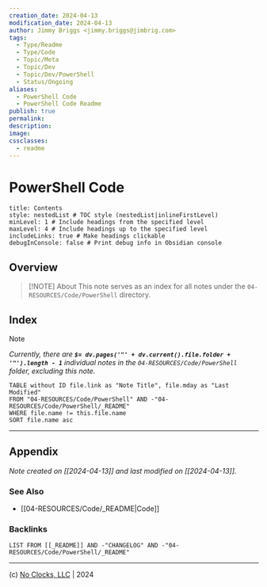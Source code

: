 ```yaml
---
creation_date: 2024-04-13
modification_date: 2024-04-13
author: Jimmy Briggs <jimmy.briggs@jimbrig.com>
tags:
  - Type/Readme
  - Type/Code
  - Topic/Meta
  - Topic/Dev
  - Topic/Dev/PowerShell
  - Status/Ongoing
aliases:
  - PowerShell Code
  - PowerShell Code Readme
publish: true
permalink:
description:
image:
cssclasses:
  - readme
---
```



# PowerShell Code

```table-of-contents
title: Contents 
style: nestedList # TOC style (nestedList|inlineFirstLevel)
minLevel: 1 # Include headings from the specified level
maxLevel: 4 # Include headings up to the specified level
includeLinks: true # Make headings clickable
debugInConsole: false # Print debug info in Obsidian console
```

## Overview

> [!NOTE] About
> This note serves as an index for all notes under the `04-RESOURCES/Code/PowerShell` directory.

## Index

> [!NOTE]
> *Currently, there are **`$= dv.pages('"' + dv.current().file.folder + '"').length - 1`**  individual notes in the `04-RESOURCES/Code/PowerShell` folder, excluding this note.*

```dataview
TABLE without ID file.link as "Note Title", file.mday as "Last Modified"
FROM "04-RESOURCES/Code/PowerShell" AND -"04-RESOURCES/Code/PowerShell/_README"
WHERE file.name != this.file.name
SORT file.name asc
```

***

## Appendix

*Note created on [[2024-04-13]] and last modified on [[2024-04-13]].*

### See Also

- [[04-RESOURCES/Code/_README|Code]]

### Backlinks

```dataview
LIST FROM [[_README]] AND -"CHANGELOG" AND -"04-RESOURCES/Code/PowerShell/_README"
```

***

(c) [No Clocks, LLC](https://github.com/noclocks) | 2024